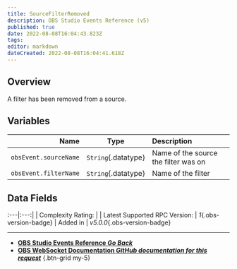 ```yaml
---
title: SourceFilterRemoved
description: OBS Studio Events Reference (v5)
published: true
date: 2022-08-08T16:04:43.823Z
tags: 
editor: markdown
dateCreated: 2022-08-08T16:04:41.618Z
---
```


## Overview
A filter has been removed from a source.

## Variables
Name | Type | Description | 
----:|:----:|:------------|
`obsEvent.sourceName` | `String`{.datatype} | Name of the source the filter was on
`obsEvent.filterName` | `String`{.datatype} | Name of the filter

## Data Fields
:---|:---:|
| Complexity Rating: | <span class="stars stars--2"></span>
| Latest Supported RPC Version: | *1*{.obs-version-badge}
| Added in | *v5.0.0*{.obs-version-badge}

---

- [<i class="mdi mdi-chevron-left"></i>**OBS Studio Events Reference *Go Back***](/en/Broadcasters/OBS/Events)
- [<i class="mdi mdi-github"></i> **OBS WebSocket Documentation *GitHub documentation for this request***](https://github.com/obsproject/obs-websocket/blob/master/docs/generated/protocol.md#sourcefilterremoved)
{.btn-grid my-5}